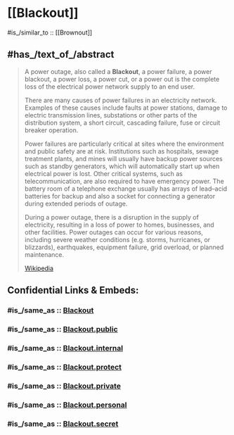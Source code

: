 
# [[Blackout]] 

#is_/similar_to :: [[Brownout]] 

## #has_/text_of_/abstract 

> A power outage, also called a **Blackout**, a power failure, a power blackout, a power loss, a power cut, or a power out is the complete loss of the electrical power network supply to an end user.
>
> There are many causes of power failures in an electricity network. Examples of these causes include faults at power stations, damage to electric transmission lines, substations or other parts of the distribution system, a short circuit, cascading failure, fuse or circuit breaker operation.
>
> Power failures are particularly critical at sites where the environment and public safety are at risk. Institutions such as hospitals, sewage treatment plants, and mines will usually have backup power sources such as standby generators, which will automatically start up when electrical power is lost. Other critical systems, such as telecommunication, are also required to have emergency power. The battery room of a telephone exchange usually has arrays of lead–acid batteries for backup and also a socket for connecting a generator during extended periods of outage.
>
> During a power outage, there is a disruption in the supply of electricity, resulting in a loss of power to homes, businesses, and other facilities. Power outages can occur for various reasons, including severe weather conditions (e.g. storms, hurricanes, or blizzards), earthquakes, equipment failure, grid overload, or planned maintenance.
>
> [Wikipedia](https://en.wikipedia.org/wiki/Power%20outage) 


## Confidential Links & Embeds: 

### #is_/same_as :: [Blackout](/_Standards/Technology/Energy-Technology/Blackout.md) 

### #is_/same_as :: [Blackout.public](/_public/Technology/Energy-Technology/Blackout.public.md) 

### #is_/same_as :: [Blackout.internal](/_internal/Technology/Energy-Technology/Blackout.internal.md) 

### #is_/same_as :: [Blackout.protect](/_protect/Technology/Energy-Technology/Blackout.protect.md) 

### #is_/same_as :: [Blackout.private](/_private/Technology/Energy-Technology/Blackout.private.md) 

### #is_/same_as :: [Blackout.personal](/_personal/Technology/Energy-Technology/Blackout.personal.md) 

### #is_/same_as :: [Blackout.secret](/_secret/Technology/Energy-Technology/Blackout.secret.md)

